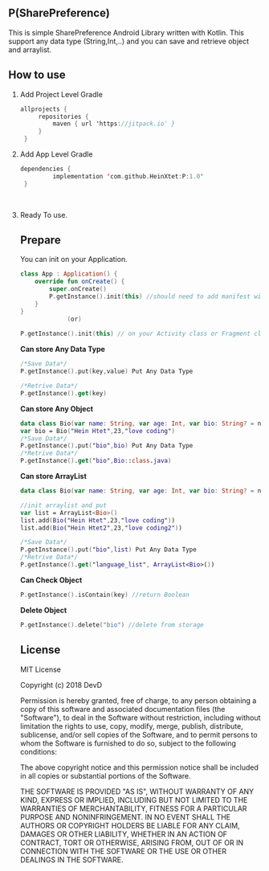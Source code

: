 ## P(SharePreference)

This is simple SharePreference Android Library written with Kotlin. This support any data type (String,Int,..) and you can save and retrieve object and arraylist.

## How to use

1. Add Project Level Gradle

   ```Kotlin
   allprojects {
   		repositories {
   			maven { url 'https://jitpack.io' }
   		}
   	}
   ```

2. Add App Level Gradle

   ```Kotlin
   dependencies {
   	        implementation 'com.github.HeinXtet:P:1.0'
   	}
   ```

   ​

3. Ready To use.

   ## Prepare

   You can init on your Application.

   ```Kotlin
   class App : Application() {
       override fun onCreate() {
           super.onCreate()
           P.getInstance().init(this) //should need to add manifest with name 
       }
   }
   			    (or)
   			
   P.getInstance().init(this) // on your Activity class or Fragment class
   ```

   **Can store Any Data Type**

   ```kotlin
   /*Save Data*/
   P.getInstance().put(key,value) Put Any Data Type

   /*Retrive Data*/
   P.getInstance().get(key)
   ```

   **Can store Any Object**

   ```Kotlin
   data class Bio(var name: String, var age: Int, var bio: String? = null)
   var bio = Bio("Hein Htet",23,"love coding")
   /*Save Data*/
   P.getInstance().put("bio",bio) Put Any Data Type
   /*Retrive Data*/
   P.getInstance().get("bio",Bio::class.java)
   ```

   **Can store ArrayList**

   ```kotlin
   data class Bio(var name: String, var age: Int, var bio: String? = null)

   //init arraylist and put 
   var list = ArrayList<Bio>()
   list.add(Bio("Hein Htet",23,"love coding"))
   list.add(Bio("Hein Htet2",23,"love coding2"))

   /*Save Data*/
   P.getInstance().put("bio",list) Put Any Data Type
   /*Retrive Data*/
   P.getInstance().get("language_list", ArrayList<Bio>())
   ```

   **Can Check Object**

   ```kotlin
   P.getInstance().isContain(key) //return Boolean
   ```

   **Delete Object**

   ```Kotlin
   P.getInstance().delete("bio") //delete from storage
   ```

   ## License

   MIT License

   Copyright (c) 2018 DevD

   Permission is hereby granted, free of charge, to any person obtaining a copy
   of this software and associated documentation files (the "Software"), to deal
   in the Software without restriction, including without limitation the rights
   to use, copy, modify, merge, publish, distribute, sublicense, and/or sell
   copies of the Software, and to permit persons to whom the Software is
   furnished to do so, subject to the following conditions:

   The above copyright notice and this permission notice shall be included in all
   copies or substantial portions of the Software.

   THE SOFTWARE IS PROVIDED "AS IS", WITHOUT WARRANTY OF ANY KIND, EXPRESS OR
   IMPLIED, INCLUDING BUT NOT LIMITED TO THE WARRANTIES OF MERCHANTABILITY,
   FITNESS FOR A PARTICULAR PURPOSE AND NONINFRINGEMENT. IN NO EVENT SHALL THE
   AUTHORS OR COPYRIGHT HOLDERS BE LIABLE FOR ANY CLAIM, DAMAGES OR OTHER
   LIABILITY, WHETHER IN AN ACTION OF CONTRACT, TORT OR OTHERWISE, ARISING FROM,
   OUT OF OR IN CONNECTION WITH THE SOFTWARE OR THE USE OR OTHER DEALINGS IN THE
   SOFTWARE.